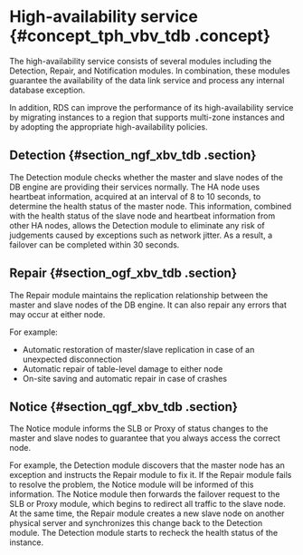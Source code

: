 # High-availability service {#concept_tph_vbv_tdb .concept}

The high-availability service consists of several modules including the Detection, Repair, and Notification modules. In combination, these modules guarantee the availability of the data link service and process any internal database exception.

In addition, RDS can improve the performance of its high-availability service by migrating instances to a region that supports multi-zone instances and by adopting the appropriate high-availability policies.

## Detection {#section_ngf_xbv_tdb .section}

The Detection module checks whether the master and slave nodes of the DB engine are providing their services normally. The HA node uses heartbeat information, acquired at an interval of 8 to 10 seconds, to determine the health status of the master node. This information, combined with the health status of the slave node and heartbeat information from other HA nodes, allows the Detection module to eliminate any risk of judgements caused by exceptions such as network jitter. As a result, a failover can be completed within 30 seconds.

## Repair {#section_ogf_xbv_tdb .section}

The Repair module maintains the replication relationship between the master and slave nodes of the DB engine. It can also repair any errors that may occur at either node.

For example:

-   Automatic restoration of master/slave replication in case of an unexpected disconnection
-   Automatic repair of table-level damage to either node
-   On-site saving and automatic repair in case of crashes

## Notice {#section_qgf_xbv_tdb .section}

The Notice module informs the SLB or Proxy of status changes to the master and slave nodes to guarantee that you always access the correct node.

For example, the Detection module discovers that the master node has an exception and instructs the Repair module to fix it. If the Repair module fails to resolve the problem, the Notice module will be informed of this information. The Notice module then forwards the failover request to the SLB or Proxy module, which begins to redirect all traffic to the slave node. At the same time, the Repair module creates a new slave node on another physical server and synchronizes this change back to the Detection module. The Detection module starts to recheck the health status of the instance.


